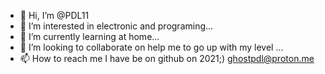 - 👋 Hi, I’m @PDL11
- 👀 I’m interested in electronic and programing...
- 🌱 I’m currently learning at home...
- 💞️ I’m looking to collaborate on help me to go up with my level ...
- 📫 How to reach me 
I have be on github on 2021;) 
ghostpdl@proton.me
<!---
PDL11/PDL11 is a ✨ special ✨ repository because its `README.md` (this file) appears on your GitHub profile.
You can click the Preview link to take a look at your changes.
--->
